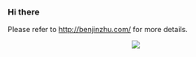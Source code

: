 ### Hi there 

Please refer to http://benjinzhu.com/ for more details.

<p align="center"> <img src="https://github-readme-stats.vercel.app/api?username=poodarchu&show_icons=true&include_all_commits=true&count_private=true"/> </p> 


<!--
**poodarchu/poodarchu** is a ✨ _special_ ✨ repository because its `README.md` (this file) appears on your GitHub profile.

Here are some ideas to get you started:

- 🔭 I’m currently working on ...
- 🌱 I’m currently learning ...
- 👯 I’m looking to collaborate on ...
- 🤔 I’m looking for help with ...
- 💬 Ask me about ...
- 📫 How to reach me: ...
- 😄 Pronouns: ...
- ⚡ Fun fact: ...
-->

